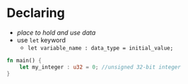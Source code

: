 # Declaring
- *place to hold and use data*
- use `let` keyword
	- `let variable_name : data_type = initial_value;`
```rust
fn main() {
	let my_integer : u32 = 0; //unsigned 32-bit integer
}
```
